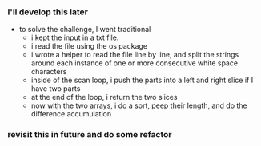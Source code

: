 ### I'll develop this later

- to solve the challenge, I went traditional
	- i kept the input in a txt file.
	- i read the file using the os package
	- i wrote a helper to read the file line by line, and split the strings around each instance of one or more consecutive white space characters
	- inside of the scan loop, i push the parts into a left and right slice if I have two parts
	- at the end of the loop, i return the two slices
	- now with the two arrays, i do a sort, peep their length, and do the difference accumulation

### revisit this in future and do some refactor
